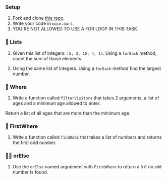 ### Setup
1. Fork and clone [this repo](https://github.com/JoinCODED/Task-Dart-Lists-Where-FirstWhere).
2. Write your code in `main.dart`.
3. YOU'RE NOT ALLOWED TO USE A FOR LOOP IN THIS TASK.

### 🍋 Lists

1. Given this list of integers: `[5, 3, 15, 4, 1]`.
   Using a `forEach` method, count the sum of those elements.

2. Using the same list of integers.
   Using a `forEach` method find the largest number.

### 🍋 Where

1. Write a function called `filterVisitors` that takes 2 arguments, a list of ages and a minimum age allowed to enter.

Return a list of all ages that are more than the minimum age.

### 🍋 FirstWhere

1. Write a function called `findOdds` that takes a list of numbers and returns the first odd number.

### 🤼‍♂️ orElse

1. Use the `orElse` named arguement with `FirstWhere` to return a `0` if no `odd` number is found.
